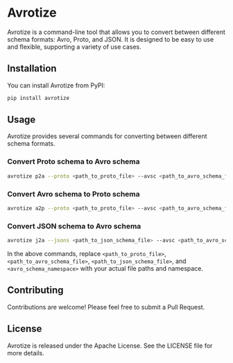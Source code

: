 # Avrotize

Avrotize is a command-line tool that allows you to convert between different schema formats: Avro, Proto, and JSON. It is designed to be easy to use and flexible, supporting a variety of use cases.

## Installation

You can install Avrotize from PyPI:

```bash
pip install avrotize
```

## Usage

Avrotize provides several commands for converting between different schema formats.

### Convert Proto schema to Avro schema

```bash
avrotize p2a --proto <path_to_proto_file> --avsc <path_to_avro_schema_file>
```

### Convert Avro schema to Proto schema

```bash
avrotize a2p --proto <path_to_proto_file> --avsc <path_to_avro_schema_file>
```

### Convert JSON schema to Avro schema

```bash
avrotize j2a --jsons <path_to_json_schema_file> --avsc <path_to_avro_schema_file> [--namespace <avro_schema_namespace>]
```

In the above commands, replace `<path_to_proto_file>`, `<path_to_avro_schema_file>`, `<path_to_json_schema_file>`, and `<avro_schema_namespace>` with your actual file paths and namespace.

## Contributing

Contributions are welcome! Please feel free to submit a Pull Request.

## License

Avrotize is released under the Apache License. See the LICENSE file for more details.

